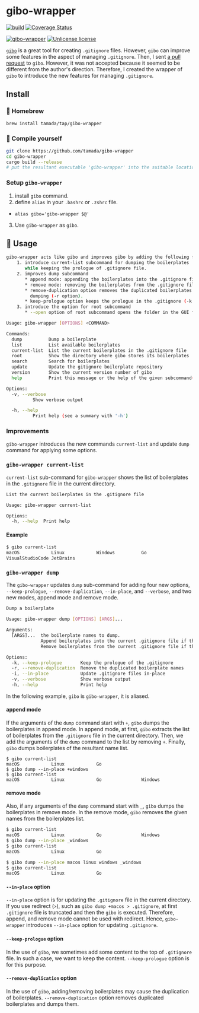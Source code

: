 # gibo-wrapper

[![build](https://github.com/tamada/gibo-wrapper/actions/workflows/build.yaml/badge.svg)](https://github.com/tamada/gibo-wrapper/actions/workflows/build.yaml)
[![Coverage Status](https://coveralls.io/repos/github/tamada/gibo-wrapper/badge.svg?branch=main)](https://coveralls.io/github/tamada/gibo-wrapper?branch=main)

[![gibo-wrapper](https://img.shields.io/badge/gibo--wrapper-v0.9.0-blue)](https://github.com/tamada/gibo-wrapper/releases/tag/v0.9.0)
[![Unlicense license](http://img.shields.io/badge/license-Unlicense-blue.svg?style=flat)](LICENSE)

[`gibo`](https://github.com/simonwhitaker/gibo) is a great tool for creating `.gitignore` files.
However, `gibo` can improve some features in the aspect of managing `.gitignore`.
Then, I sent [a pull request](https://github.com/simonwhitaker/gibo/pull/61) to `gibo`. However, it was not accepted because it seemed to be different from the author's direction.
Therefore, I created the wrapper of `gibo` to introduce the new features for managing `.gitignore`.

## Install

### :beer: Homebrew

```sh
brew install tamada/tap/gibo-wrapper
```

### :muscle: Compile yourself

```sh
git clone https://github.com/tamada/gibo-wrapper
cd gibo-wrapper
cargo build --release
# put the resultant executable 'gibo-wrapper' into the suitable location.
```

### Setup `gibo-wrapper`

1. install `gibo` command.
2. define `alias` in your `.bashrc` or `.zshrc` file.
  * `alias gibo='gibo-wrapper $@'`
3. Use `gibo-wrapper` as `gibo`.

## :runner: Usage


```sh
gibo-wrapper acts like gibo and improves gibo by adding the following features.
    1. introduce current-list subcommand for dumping the boilerplates 
       while keeping the prologue of .gitignore file.
    2. improves dump subcommand
       * append mode: appending the boilerplates into the .gitignore file.
       * remove mode: removing the boilerplates from the .gitignore file.
       * remove-duplication option removes the duplicated boilerplates names by 
         dumping (-r option).
       * keep-prologue option keeps the prologue in the .gitignore (-k option).
    3. introduce the option for root subcommand
       * --open option of root subcommand opens the folder in the GUI file manager.

Usage: gibo-wrapper [OPTIONS] <COMMAND>

Commands:
  dump          Dump a boilerplate
  list          List available boilerplates
  current-list  List the current boilerplates in the .gitignore file
  root          Show the directory where gibo stores its boilerplates
  search        Search for boilerplates
  update        Update the gitignore boilerplate repository
  version       Show the current version number of gibo
  help          Print this message or the help of the given subcommand(s)

Options:
  -v, --verbose
          Show verbose output

  -h, --help
          Print help (see a summary with '-h')
```

### Improvements

`gibo-wrapper` introduces the new commands `current-list` and update `dump` command for applying some options.

### `gibo-wrapper current-list`

`current-list` sub-command for `gibo-wrapper` shows the list of boilerplates in the `.gitignore` file in the current directory.

```sh
List the current boilerplates in the .gitignore file

Usage: gibo-wrapper current-list

Options:
  -h, --help  Print help
```

#### Example

```bash
$ gibo current-list
macOS            Linux            Windows          Go
VisualStudioCode JetBrains
```

### `gibo-wrapper dump`

The `gibo-wrapper` updates `dump` sub-command for adding four new options, `--keep-prologue`, `--remove-duplication`, `--in-place`, and `--verbose`, and two new modes, append mode and remove mode.

```sh
Dump a boilerplate

Usage: gibo-wrapper dump [OPTIONS] [ARGS]...

Arguments:
  [ARGS]...  the boilerplate names to dump.
             Append boilerplates into the current .gitignore file if the name starts with `+`.
             Remove boilerplates from the current .gitignore file if the name starts with `_`.

Options:
  -k, --keep-prologue       Keep the prologue of the .gitignore
  -r, --remove-duplication  Remove the duplicated boilerplate names
  -i, --in-place            Update .gitignore files in-place
  -v, --verbose             Show verbose output
  -h, --help                Print help
```

In the following example, `gibo` is `gibo-wrapper`, it is aliased.

#### append mode

If the arguments of the `dump` command start with `+`, `gibo` dumps the boilerplates in append mode.
In append mode, at first, `gibo` extracts the list of boilerplates from the `.gitignore` file in the current directory.
Then, we add the arguments of the `dump` command to the list by removing `+`.
Finally, `gibo` dumps boilerplates of the resultant name list.

```
$ gibo current-list
macOS            Linux            Go
$ gibo dump --in-place +windows 
$ gibo current-list
macOS            Linux            Go               Windows
```

#### remove mode

Also, if any arguments of the `dump` command start with `_`, `gibo` dumps the boilerplates in remove mode.
In the remove mode, `gibo` removes the given names from the boilerplates list.

```bash
$ gibo current-list
macOS            Linux            Go               Windows
$ gibo dump --in-place _windows
$ gibo current-list
macOS            Linux            Go
```

```bash
$ gibo dump --in-place macos linux windows _windows
$ gibo current-list
macOS            Linux            Go
```

#### `--in-place` option

`--in-place` option is for updating the `.gitignore` file in the current directory.
If you use redirect (`>`), such as `gibo dump +macos > .gitignore`, at first `.gitignore` file is truncated and then the `gibo` is executed.
Therefore, append, and remove mode cannot be used with redirect.
Hence, `gibo-wrapper` introduces `--in-place` option for updating `.gitignore`.

#### `--keep-prologue` option

In the use of `gibo`, we sometimes add some content to the top of `.gitignore` file.
In such a case, we want to keep the content.
`--keep-prologue` option is for this purpose.

#### `--remove-duplication` option

In the use of `gibo`, adding/removing boilerplates may cause the duplication of boilerplates.
`--remove-duplication` option removes duplicated boilerplates and dumps them.
